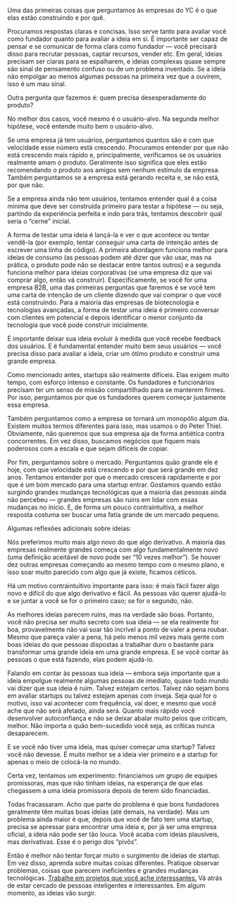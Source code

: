 Uma das primeiras coisas que perguntamos às empresas do YC é o que elas estão construindo e por quê.

Procuramos respostas claras e concisas. Isso serve tanto para avaliar você como fundador quanto para avaliar a ideia em si. É importante ser capaz de pensar e se comunicar de forma clara como fundador — você precisará disso para recrutar pessoas, captar recursos, vender etc. Em geral, ideias precisam ser claras para se espalharem, e ideias complexas quase sempre são sinal de pensamento confuso ou de um problema inventado. Se a ideia não empolgar ao menos algumas pessoas na primeira vez que a ouvirem, isso é um mau sinal.

Outra pergunta que fazemos é: quem precisa desesperadamente do produto?

No melhor dos casos, você mesmo é o usuário-alvo. Na segunda melhor hipótese, você entende muito bem o usuário-alvo.

Se uma empresa já tem usuários, perguntamos quantos são e com que velocidade esse número está crescendo. Procuramos entender por que não está crescendo mais rápido e, principalmente, verificamos se os usuários realmente amam o produto. Geralmente isso significa que eles estão recomendando o produto aos amigos sem nenhum estímulo da empresa. Também perguntamos se a empresa está gerando receita e, se não está, por que não.

Se a empresa ainda não tem usuários, tentamos entender qual é a coisa mínima que deve ser construída primeiro para testar a hipótese — ou seja, partindo da experiência perfeita e indo para trás, tentamos descobrir qual seria o “cerne” inicial.

A forma de testar uma ideia é lançá-la e ver o que acontece ou tentar vendê-la (por exemplo, tentar conseguir uma carta de intenção antes de escrever uma linha de código). A primeira abordagem funciona melhor para ideias de consumo (as pessoas podem até dizer que vão usar, mas na prática, o produto pode não se destacar entre tantos outros) e a segunda funciona melhor para ideias corporativas (se uma empresa diz que vai comprar algo, então vá construir). Especificamente, se você for uma empresa B2B, uma das primeiras perguntas que faremos é se você tem uma carta de intenção de um cliente dizendo que vai comprar o que você está construindo. Para a maioria das empresas de biotecnologia e tecnologias avançadas, a forma de testar uma ideia é primeiro conversar com clientes em potencial e depois identificar o menor conjunto da tecnologia que você pode construir inicialmente.

É importante deixar sua ideia evoluir à medida que você recebe feedback dos usuários. E é fundamental entender muito bem seus usuários — você precisa disso para avaliar a ideia, criar um ótimo produto e construir uma grande empresa.

Como mencionado antes, startups são realmente difíceis. Elas exigem muito tempo, com esforço intenso e constante. Os fundadores e funcionários precisam ter um senso de missão compartilhado para se manterem firmes. Por isso, perguntamos por que os fundadores querem começar justamente essa empresa.

Também perguntamos como a empresa se tornará um monopólio algum dia. Existem muitos termos diferentes para isso, mas usamos o do Peter Thiel. Obviamente, não queremos que sua empresa aja de forma antiética contra concorrentes. Em vez disso, buscamos negócios que fiquem mais poderosos com a escala e que sejam difíceis de copiar.

Por fim, perguntamos sobre o mercado. Perguntamos quão grande ele é hoje, com que velocidade está crescendo e por que será grande em dez anos. Tentamos entender por que o mercado crescerá rapidamente e por que é um bom mercado para uma startup entrar. Gostamos quando estão surgindo grandes mudanças tecnológicas que a maioria das pessoas ainda não percebeu — grandes empresas são ruins em lidar com essas mudanças no início. E, de forma um pouco contraintuitiva, a melhor resposta costuma ser buscar uma fatia grande de um mercado pequeno.

Algumas reflexões adicionais sobre ideias:

Nós preferimos muito mais algo novo do que algo derivativo. A maioria das empresas realmente grandes começa com algo fundamentalmente novo (uma definição aceitável de novo pode ser “10 vezes melhor”). Se houver dez outras empresas começando ao mesmo tempo com o mesmo plano, e isso soar muito parecido com algo que já existe, ficamos céticos.

Há um motivo contraintuitivo importante para isso: é mais fácil fazer algo novo e difícil do que algo derivativo e fácil. As pessoas vão querer ajudá-lo e se juntar a você se for o primeiro caso; se for o segundo, não.

As melhores ideias parecem ruins, mas na verdade são boas. Portanto, você não precisa ser muito secreto com sua ideia — se ela realmente for boa, provavelmente não vai soar tão incrível a ponto de valer a pena roubar. Mesmo que pareça valer a pena, há pelo menos mil vezes mais gente com boas ideias do que pessoas dispostas a trabalhar duro o bastante para transformar uma grande ideia em uma grande empresa. E se você contar às pessoas o que está fazendo, elas podem ajudá-lo.

Falando em contar às pessoas sua ideia — embora seja importante que a ideia empolgue realmente algumas pessoas de imediato, quase todo mundo vai dizer que sua ideia é ruim. Talvez estejam certos. Talvez não sejam bons em avaliar startups ou talvez estejam apenas com inveja. Seja qual for o motivo, isso vai acontecer com frequência, vai doer, e mesmo que você ache que não será afetado, ainda será. Quanto mais rápido você desenvolver autoconfiança e não se deixar abalar muito pelos que criticam, melhor. Não importa o quão bem-sucedido você seja, as críticas nunca desaparecem.

E se você não tiver uma ideia, mas quiser começar uma startup? Talvez você não devesse. É muito melhor se a ideia vier primeiro e a startup for apenas o meio de colocá-la no mundo.

Certa vez, tentamos um experimento: financiamos um grupo de equipes promissoras, mas que não tinham ideias, na esperança de que elas chegassem a uma ideia promissora depois de terem sido financiadas.

Todas fracassaram. Acho que parte do problema é que bons fundadores geralmente têm muitas boas ideias (até demais, na verdade). Mas um problema ainda maior é que, depois que você de fato tem uma startup, precisa se apressar para encontrar uma ideia e, por já ser uma empresa oficial, a ideia não pode ser tão louca. Você acaba com ideias plausíveis, mas derivativas. Esse é o perigo dos “pivôs”.

Então é melhor não tentar forçar muito o surgimento de ideias de startup. Em vez disso, aprenda sobre muitas coisas diferentes. Pratique observar problemas, coisas que parecem ineficientes e grandes mudanças tecnológicas. [Trabalhe em projetos que você ache interessantes.](http://blog.samaltman.com/projects-and-companies) Vá atrás de estar cercado de pessoas inteligentes e interessantes. Em algum momento, as ideias vão surgir.
